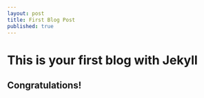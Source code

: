 ```yaml
---
layout: post
title: First Blog Post
published: true
---
```


# This is your first blog with Jekyll

## Congratulations!
